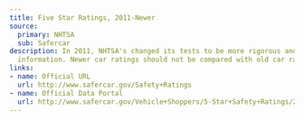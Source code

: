 ```yaml
---
title: Five Star Ratings, 2011-Newer
source:
  primary: NHTSA
  sub: Safercar
description: In 2011, NHTSA's changed its tests to be more rigorous and provide more
  information. Newer car ratings should not be compared with old car ratings
links:
- name: Official URL
  url: http://www.safercar.gov/Safety+Ratings
- name: Official Data Portal
  url: http://www.safercar.gov/Vehicle+Shoppers/5-Star+Safety+Ratings/2011-Newer+Vehicles
---
```

